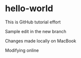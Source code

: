 hello-world
===========

This is GitHub tutorial effort

Sample edit in the new branch

Changes made locally on MacBook

Modifying online
